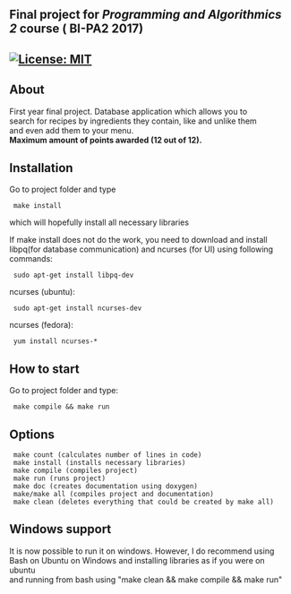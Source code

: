 ## Final project for _Programming and Algorithmics 2_ course ( BI-PA2 2017)<br/>
## [![License: MIT](https://img.shields.io/badge/License-MIT-green.svg)](https://opensource.org/licenses/MIT)

## About
First year final project. Database application which allows you to <br/>
search for recipes by ingredients they contain, like and unlike them <br/>
and even add them to your menu. <br/>
__Maximum amount of points awarded (12 out of 12).__

## Installation
Go to project folder and type
```
 make install
```
which will hopefully install all necessary libraries


If make install does not do the work, you need to download and install <br/>
libpq(for database communication) and ncurses (for UI) using following commands:<br/>
```
 sudo apt-get install libpq-dev
```

ncurses (ubuntu): 
```
 sudo apt-get install ncurses-dev
```
ncurses (fedora):
```
 yum install ncurses-*
```
## How to start
Go to project folder and type:
```
 make compile && make run
```

## Options
```
 make count (calculates number of lines in code)
 make install (installs necessary libraries)
 make compile (compiles project)
 make run (runs project)
 make doc (creates documentation using doxygen)
 make/make all (compiles project and documentation)
 make clean (deletes everything that could be created by make all)
```

## Windows support
It is now possible to run it on windows. However, I do recommend using<br/>
Bash on Ubuntu on Windows and installing libraries as if you were on ubuntu<br/>
and running from bash using "make clean && make compile && make run"
